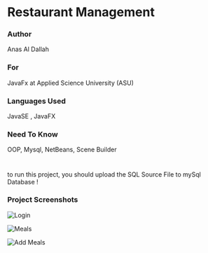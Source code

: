 # Restaurant Management
### Author
Anas Al Dallah
### For
JavaFx at Applied Science University (ASU)
### Languages Used
JavaSE , JavaFX
### Need To Know
OOP, Mysql, NetBeans, Scene Builder
#
to run this project, you should upload the SQL Source File to mySql Database !

### Project Screenshots
![Login](https://user-images.githubusercontent.com/46227234/57109394-07eec800-6d3e-11e9-838c-402293aac8c9.png)

![Meals](https://user-images.githubusercontent.com/46227234/57109485-42f0fb80-6d3e-11e9-9b9c-e76f6ff00b2c.png)

![Add Meals](https://user-images.githubusercontent.com/46227234/57109551-72a00380-6d3e-11e9-87a8-46bfce0a00c3.png)
